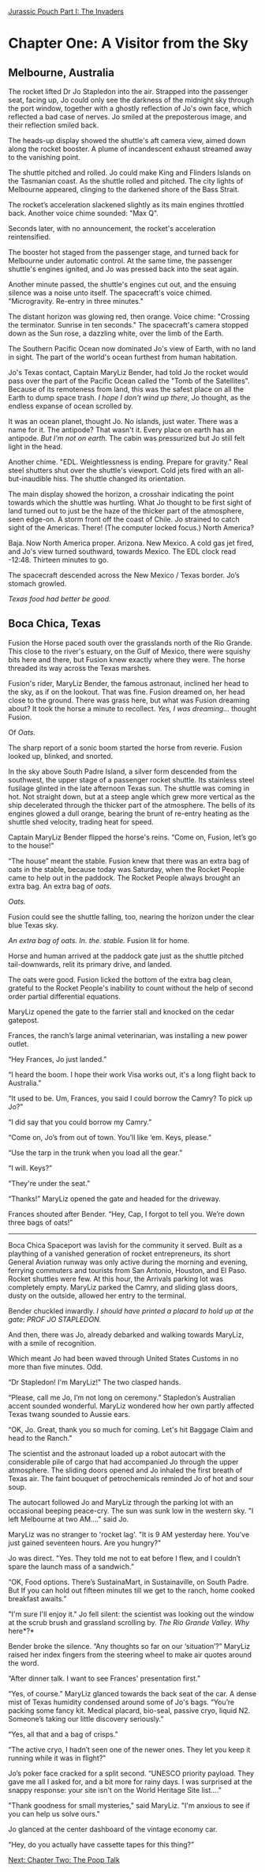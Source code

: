 [Jurassic Pouch Part I: The Invaders](README.md)

# Chapter One: A Visitor from the Sky

## Melbourne, Australia

The rocket lifted Dr Jo Stapledon into the air. Strapped into the passenger seat, facing up, Jo could only see the darkness of the midnight sky through the port window, together with a ghostly reflection of Jo's own face, which reflected a bad case of nerves. Jo smiled at the preposterous image, and their reflection smiled back.

The heads-up display showed the shuttle's aft camera view, aimed down along the rocket booster. A plume of incandescent exhaust streamed away to the vanishing point.

The shuttle pitched and rolled. Jo could make King and Flinders Islands on the Tasmanian coast. As the shuttle rolled and pitched. The city lights of Melbourne appeared, clinging to the darkened shore of the Bass Strait. 

The rocket’s acceleration slackened slightly as its main engines throttled back. Another voice chime sounded: "Max Q". 

Seconds later, with no announcement, the rocket's acceleration reintensified.

The booster hot staged from the passenger stage, and turned back for Melbourne under automatic control. At the same time, the passenger shuttle's engines ignited, and Jo was pressed back into the seat again.

Another minute passed, the shuttle's engines cut out, and the ensuing silence was a noise unto itself. The spacecraft's voice chimed. "Microgravity. Re-entry in three minutes." 

The distant horizon was glowing red, then orange. Voice chime: "Crossing the terminator. Sunrise in ten seconds." The spacecraft's camera stopped down as the Sun rose, a dazzling white, over the limb of the Earth.

The Southern Pacific Ocean now dominated Jo's view of Earth, with no land in sight. The part of the world's ocean furthest from human habitation.

Jo's Texas contact, Captain MaryLiz Bender, had told Jo the rocket would pass over the part of the Pacific Ocean called the "Tomb of the Satellites". Because of its remoteness from land, this was the safest place on all the Earth to dump space trash. _I hope I don't wind up there_, Jo thought, as the endless expanse of ocean scrolled by.

It was an ocean planet, thought Jo. No islands, just water. There was a name for it. The antipode? That wasn't it. Every place on earth has an antipode. _But I'm not on earth._ The cabin was pressurized but Jo still felt light in the head.

Another chime. "EDL. Weightlessness is ending. Prepare for gravity." Real steel shutters shut over the shuttle's viewport. Cold jets fired with an all-but-inaudible hiss. The shuttle changed its orientation. 

The main display showed the horizon, a crosshair 
indicating the point towards which the shuttle was 
hurtling. What Jo thought to be first sight of land 
turned out to just be the haze of the thicker part 
of the atmosphere, seen edge-on. A storm front off 
the coast of Chile. Jo strained to catch sight of 
the Americas. There! (The computer locked focus.) 
North America?

Baja. Now North America proper. Arizona. New Mexico. 
A cold gas jet fired, and Jo's view turned southward, 
towards Mexico. The EDL clock read -12:48. 
Thirteen minutes to go.

The spacecraft descended across the New Mexico / 
Texas border. Jo’s stomach growled. 

_Texas food had better be good._

## Boca Chica, Texas

Fusion the Horse paced south over the grasslands north of the Rio Grande. This close to the river's estuary, on the Gulf of Mexico, there were squishy bits here and there, but Fusion knew exactly where they were. The horse threaded its way across the Texas marshes.

Fusion's rider, MaryLiz Bender, the famous astronaut, inclined her head to the sky, as if on the lookout. That was fine. Fusion dreamed on, her head close to the ground. There was grass here, but what was Fusion dreaming about? It took the horse a minute to recollect. _Yes, I was dreaming..._ thought Fusion.

Of _Oats._

The sharp report of a sonic boom started the horse from reverie. Fusion looked up, blinked, and snorted.

In the sky above South Padre Island, a silver form descended from the southwest, the upper stage of a passenger rocket shuttle. Its stainless steel fusilage glinted in the late afternoon Texas sun. The shuttle was coming in hot. Not straight down, but at a steep angle which grew more vertical as the ship decelerated through the thicker part of the atmosphere. The bells of its engines glowed a dull orange, bearing the brunt of re-entry heating as the shuttle shed velocity, trading heat for speed.

Captain MaryLiz Bender flipped the horse's reins. “Come on, Fusion, let’s go to the house!”

“The house” meant the stable. Fusion knew that there was an extra bag of oats in the stable, because today was Saturday, when the Rocket People came to help out in the paddock. The Rocket People always brought an extra bag. An extra bag of _oats_.

_Oats._

Fusion could see the shuttle falling, too, nearing the horizon under the clear blue Texas sky. 

_An extra bag of oats. In. the. stable._ Fusion lit for home.

Horse and human arrived at the paddock gate just as the shuttle pitched tail-downwards, relit its primary drive, and landed.

The oats were good. Fusion licked the bottom of the extra bag clean, grateful to the Rocket People's inability to count without the help of second order partial differential equations.

MaryLiz opened the gate to the farrier stall and knocked on the cedar gatepost. 
 
Frances, the ranch’s large animal veterinarian, was installing a new power outlet.

“Hey Frances, Jo just landed.”

“I heard the boom. I hope their work Visa works out, it's a long flight back to Australia."

“It used to be. Um, Frances, you said I could borrow the Camry? To pick up Jo?”

“I did say that you could borrow my Camry.”

“Come on, Jo’s from out of town. You’ll like ‘em. Keys, please.”

“Use the tarp in the trunk when you load all the gear.”

“I will. Keys?”

“They're under the seat.”

“Thanks!” MaryLiz opened the gate and headed for the driveway. 

Frances shouted after Bender. “Hey, Cap, I forgot to tell you. We’re down three bags of oats!”

***

Boca Chica Spaceport was lavish for the community it served. Built as a plaything of a vanished generation of rocket entrepreneurs, its short General Aviation runway was only active during the morning and evening, ferrying commuters and tourists from San Antonio, Houston, and El Paso. Rocket shuttles were few. At this hour, the Arrivals parking lot was completely empty. MaryLiz parked the Camry, and sliding glass doors, dusty on the outside, allowed her entry to the terminal.

Bender chuckled inwardly. _I should have printed a placard to hold up at the gate: PROF JO STAPLEDON._ 

And then, there was Jo, already debarked and walking towards MaryLiz, with a smile of recognition.

Which meant Jo had been waved through United States Customs in no more than five minutes. Odd.

“Dr Stapledon! I'm MaryLiz!" The two clasped hands.

“Please, call me Jo, I’m not long on ceremony.” Stapledon’s Australian accent sounded wonderful. MaryLiz wondered how her own partly affected Texas twang sounded to Aussie ears.

“OK, Jo. Great, thank you so much for coming. Let's hit Baggage Claim and head to the Ranch."

The scientist and the astronaut loaded up a robot autocart with the considerable pile of cargo that had accompanied Jo through the upper atmosphere. The sliding doors opened and Jo inhaled the first breath of Texas air. The faint bouquet of petrochemicals reminded Jo of hot and sour soup.

The autocart followed Jo and MaryLiz through the parking lot with an occasional beeping peace-cry. The sun was sunk low in the western sky. "I left Melbourne at two AM...." said Jo.

MaryLiz was no stranger to 'rocket lag'. "It is 9 AM yesterday here. You've just gained seventeen hours. Are you hungry?"

Jo was direct. "Yes. They told me not to eat before I flew, and I couldn’t spare the launch mass of a sandwich.”

“OK, Food options. There’s SustainaMart, in Sustainaville, on South Padre. But If you can hold out fifteen minutes till we get to the ranch, home cooked breakfast awaits.”

"I'm sure I'll enjoy it." Jo fell silent: the scientist was looking out the window at the scrub brush and grassland scrolling by. *The Rio Grande Valley. Why* here*?*

Bender broke the silence. “Any thoughts so far on our 
‘situation’?” MaryLiz raised her index fingers from 
the steering wheel to make air quotes around the word.

“After dinner talk. I want to see Frances' presentation first.”

“Yes, of course.” MaryLiz glanced towards the back 
seat of the car. A dense mist of Texas humidity condensed 
around some of Jo's bags. “You’re packing some fancy kit.
Medical placard, bio-seal, passive cryo, liquid N2. 
Someone’s taking our little discovery seriously.”

“Yes, all that and a bag of crisps.”

“The active cryo, I hadn’t seen one of the newer ones. 
They let you keep it running while it was in flight?"

Jo’s poker face cracked for a split second. “UNESCO 
priority payload. They gave me all I asked for, and a 
bit more for rainy days. I was surprised at the snappy 
response: your site isn't on the World Heritage Site 
list....”

"Thank goodness for small mysteries," said MaryLiz. 
"I'm anxious to see if you can help us solve ours."

Jo glanced at the center dashboard of the vintage 
economy car.

“Hey, do you actually have cassette tapes for 
this thing?”

[Next: Chapter Two: The Poop Talk](ch02.md)






